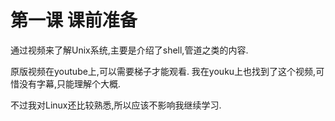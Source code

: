 # 第一课 课前准备

通过视频来了解Unix系统,主要是介绍了shell,管道之类的内容.

原版视频在youtube上,可以需要梯子才能观看.
我在youku上也找到了这个视频,可惜没有字幕,只能理解个大概.

不过我对Linux还比较熟悉,所以应该不影响我继续学习.